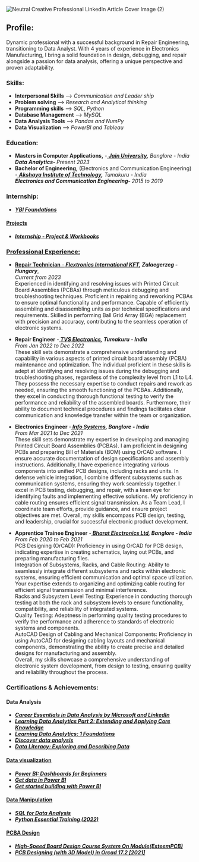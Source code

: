 ![Neutral Creative Professional LinkedIn Article Cover Image (2)](https://github.com/Manu-B-R/Manu-B-R/assets/162290038/ee6934e7-2c9f-43fa-b85f-769b96419fd1)

<h2>Profile:</h2>

Dynamic professional with a successful background in Repair Engineering, transitioning to Data Analyst. With 4 years of experience in Electronics Manufacturing, I bring a solid foundation in design, debugging, and repair alongside a passion for data analysis, offering a unique perspective and proven adaptability.

<h3>Skills:</h3>

  - <b>Interpersonal Skills</b> --> <i>Communication and Leader ship</i>
- <b>Problem solving</b> --> <i>Research and Analytical thinking</i> 
- <b>Programming skills</b> --> <i>SQL, Python</i>
- <b>Database Management</b> --> <i>MySQL</i>
- <b>Data Analysis Tools</b> --> <i>Pandas and NumPy</i>
- <b>Data Visualization</b> --> <i>PowerBI and Tableau</i>

<h3>Education:</h3>

 - <b>Masters in Computer Applications,</b> -<a href="https://www.jainuniversity.ac.in/"> <b><i>Jain University</a>,</b> Banglore - India</i>  </br><i><b>Data Analytics- </b>Present 2023 </i>
- <b>Bachelor of Engineering,</b> (Electronics and Communication Engineering) -<a href= "https://ait-tumkur.ac.in/"> <b><i>Akshaya Institute of Technology</a>,</b> Tumakuru - India</i></a></br><i><b>Electronics and Communication Engineering- </b>2015 to 2019 </i>

<h3>Internship:</h3> 

- <a href= "https://www.ybifoundation.org/#/home"><b> <i>YBI Foundations</i></b>
  
<h4>Projects</h4>

- <a href= "https://github.com/Manu-B-R/Internship"><b> <i>Internship - Project & Workbooks </i></b>

<h3>Professional Experience:</h3>  

 - <b>Repair Technician</b>   -<a href= "https://flex.com/careers/hungary"><b> <i>Flextronics International KFT</a>, Zalaegerzeg - Hungary</i></b>, <br/><a><i>Current from 2023</i></a>  <br/>
<a>Experienced in identifying and resolving issues with Printed Circuit Board Assemblies (PCBAs) through meticulous debugging and troubleshooting techniques. Proficient in repairing and reworking PCBAs to ensure optimal functionality and performance. Capable of efficiently assembling and disassembling units as per technical specifications and requirements. Skilled in performing Ball Grid Array (BGA) replacement with precision and accuracy, contributing to the seamless operation of electronic systems.</a>
 
 - <b>Repair Engineer</b>  -<a href= "https://tvs-e.in/tumkur/"><b> <i>TVS Electronics</a>, Tumakuru - India</i></b> <br/> <a><i>From Jan 2022 to Dec 2022</i></a> <br/>
<a>These skill sets demonstrate a comprehensive understanding and capability in various aspects of printed circuit board assembly (PCBA) maintenance and optimization. The individual proficient in these skills is adept at identifying and resolving issues during the debugging and troubleshooting phases, regardless of the complexity level from L1 to L4. They possess the necessary expertise to conduct repairs and rework as needed, ensuring the smooth functioning of the PCBAs. Additionally, they excel in conducting thorough functional testing to verify the performance and reliability of the assembled boards. Furthermore, their ability to document technical procedures and findings facilitates clear communication and knowledge transfer within the team or organization.</a>

- <b>Electronics Engineer</b> -<a href= "https://info-systems.in/index.html"><b> <i>Info Systems</a>, Banglore - India</i></b> <br/><a><i>From Mar 2021 to Dec 2021</i></a><br/>
<a> These skill sets demonstrate my expertise in developing and managing Printed Circuit Board Assemblies (PCBAs). I am proficient in designing PCBs and preparing Bill of Materials (BOM) using OrCAD software. I ensure accurate documentation of design specifications and assembly instructions. Additionally, I have experience integrating various components into unified PCB designs, including racks and units. In defense vehicle integration, I combine different subsystems such as communication systems, ensuring they work seamlessly together. I excel in PCB testing, debugging, and repair, with a keen eye for identifying faults and implementing effective solutions. My proficiency in cable routing ensures efficient signal transmission. As a Team Lead, I coordinate team efforts, provide guidance, and ensure project objectives are met. Overall, my skills encompass PCB design, testing, and leadership, crucial for successful electronic product development.</a>

- <b>Apprentice Trainee Engineer</b> -<a href= "https://www.ddpmod.gov.in/appellateauthorities/bharat-electronics-ltd-bel"><b> <i>Bharat Electronics Ltd</a>, Banglore - India</i></b> <br/><a><i>From Feb 2020 to Feb 2021</i></a><br/>
<a> PCB Designing (OrCAD): Proficiency in using OrCAD for PCB design, indicating expertise in creating schematics, laying out PCBs, and preparing manufacturing files.
<br/>Integration of Subsystems, Racks, and Cable Routing: Ability to seamlessly integrate different subsystems and racks within electronic systems, ensuring efficient communication and optimal space utilization. Your expertise extends to organizing and optimizing cable routing for efficient signal transmission and minimal interference.
<br/>Racks and Subsystem Level Testing: Experience in conducting thorough testing at both the rack and subsystem levels to ensure functionality, compatibility, and reliability of integrated systems.
<br/>Quality Testing: Adeptness in performing quality testing procedures to verify the performance and adherence to standards of electronic systems and components.
<br/>AutoCAD Design of Cabling and Mechanical Components: Proficiency in using AutoCAD for designing cabling layouts and mechanical components, demonstrating the ability to create precise and detailed designs for manufacturing and assembly.
<br/>Overall, my skills showcase a comprehensive understanding of electronic system development, from design to testing, ensuring quality and reliability throughout the process.</a>

<h3>Certifications & Achievements:</h3> 

<h4>Data Analysis</h4>
 
- <a href= "https://www.linkedin.com/learning/certificates/2493d9447e8f3cab4eba4d33c9e819d7a3799bd078106973f053875311491fe6?u=92695330"><b> <i>Career Essentials in Data Analysis by Microsoft and LinkedIn</i></b>
- <a href= "https://www.linkedin.com/learning/certificates/f1191ea047da25fb47338594c7bb4b85a9c94445a96ffd09aed3fa08d06bc8af?u=92695330"><b> <i>Learning Data Analytics Part 2: Extending and Applying Core Knowledge</i></b>
- <a href= "https://www.linkedin.com/learning/certificates/2d50bc2c5f65c698355f6fc55c7dfb377f56bff2217aedf8ef7d33244db11f15?u=92695330"><b> <i>Learning Data Analytics: 1 Foundations</i></b>
- <a href= "https://learn.microsoft.com/en-us/users/manubr-0186/achievements/x23k3fvy?ref=https%3A%2F%2Fwww.linkedin.com%2F"><b> <i>Discover data analysis</i></b>
-  <a href= "https://www.linkedin.com/learning/certificates/f1164925999bea547fdc30d2d7e27952309dfa343406e0facf7c853058163f82?u=92695330"><b> <i>Data Literacy: Exploring and Describing Data</i></b>

<h4>Data visualization</h4> 

- <a href= "https://www.linkedin.com/learning/certificates/1cbbba8b9507b7e5469ae0b8daafd7c7302b7c1441374e24f68565b5c7ae89e2?u=92695330"><b> <i>Power BI: Dashboards for Beginners</i></b>
- <a href= "https://learn.microsoft.com/en-us/users/manubr-0186/achievements/3xlvc2ch?ref=https%3A%2F%2Fwww.linkedin.com%2F"><b> <i>Get data in Power BI</i></b>
- <a href= "https://learn.microsoft.com/en-us/users/manubr-0186/achievements/3xlvg2uh?ref=https%3A%2F%2Fwww.linkedin.com%2F"><b> <i>Get started building with Power BI</i></b>

<h4>Data Manipulation</h4>

- <a href= "https://www.linkedin.com/learning/certificates/6a9d52e0bee9a9a68a44c28beebd2b4fd41bd4d366028d976f6ae407a5c98918?u=92695330"><b> <i>SQL for Data Analysis</i></b>
- <a href= "https://www.linkedin.com/learning/certificates/6d59acc0cae67e342d1f5f070b13b2cfaecf8bd76a297b72bfb65dc831ef7536?u=92695330"><b> <i>Python Essential Training (2022)</i></b>

 <h4>PCBA Design</h4>
 
- <a href= "https://www.udemy.com/certificate/UC-abd4dac9-dd9c-4a29-bb96-0e40e45ba16f/?utm_source=sendgrid.com&utm_medium=email&utm_campaign=email"><b> <i>High-Speed Board Design Course System On Module(EsteemPCB)</i></b>
- <a href= "https://www.udemy.com/certificate/UC-f0fc7609-fd27-4ab2-9029-b20940d455bb/?utm_source=sendgrid.com&utm_medium=email&utm_campaign=email"><b> <i>PCB Designing (with 3D Model) in Orcad 17.2 [2021]</i></b>
